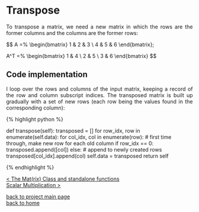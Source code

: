 # Transpose
<div style="text-align: justify">
<p>To transpose a matrix, we need a new matrix in which the rows are the former
columns and the columns are the former rows:</p>
</div>

$$
A =%
  \begin{bmatrix}
    1 & 2 & 3 \\
    4 & 5 & 6
  \end{bmatrix};
   
A^T =%
  \begin{bmatrix}
    1 & 4 \\
    2 & 5 \\
    3 & 6
  \end{bmatrix}
$$

## Code implementation
<div style="text-align: justify">
<p>I loop over the rows and columns of the input matrix, keeping a record of
the row and column subscript indices. The transposed matrix is built up
gradually with a set of new rows (each row being the values found in the
corresponding column):</p>
</div>

{% highlight python %}

def transpose(self):
    transposed = []
    for row_idx, row in enumerate(self.data):
        for col_idx, col in enumerate(row):
            # first time through, make new row for each old column
            if row_idx == 0:
                transposed.append([col])
            else:
                # append to newly created rows
                transposed[col_idx].append(col)
        self.data = transposed
    return self

{% endhighlight %}

[< The Mat(rix) Class and standalone functions](./class_and_standalone_functions.md)\
[Scalar Multiplication >](./scalar_multiplication.md)

[back to project main page](./numpy_from_scratch.md)\
[back to home](../README.md)

<script src="https://utteranc.es/client.js"
        repo="Matt-A-Bennett/Matt-A-Bennett.github.io"
        issue-term="https://matt-a-bennett.github.io/numpy_from_scratch/transpose.html"
        theme="github-light"
        crossorigin="anonymous"
        async>
</script>

